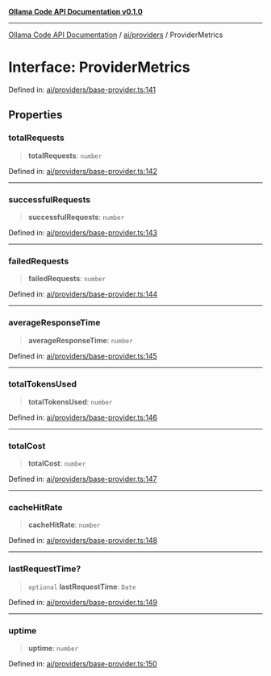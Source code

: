 [**Ollama Code API Documentation v0.1.0**](../../../README.md)

***

[Ollama Code API Documentation](../../../modules.md) / [ai/providers](../README.md) / ProviderMetrics

# Interface: ProviderMetrics

Defined in: [ai/providers/base-provider.ts:141](https://github.com/erichchampion/ollama-code/blob/faff9979b25460f33a7dca555e6939125be92809/ollama-code/src/ai/providers/base-provider.ts#L141)

## Properties

### totalRequests

> **totalRequests**: `number`

Defined in: [ai/providers/base-provider.ts:142](https://github.com/erichchampion/ollama-code/blob/faff9979b25460f33a7dca555e6939125be92809/ollama-code/src/ai/providers/base-provider.ts#L142)

***

### successfulRequests

> **successfulRequests**: `number`

Defined in: [ai/providers/base-provider.ts:143](https://github.com/erichchampion/ollama-code/blob/faff9979b25460f33a7dca555e6939125be92809/ollama-code/src/ai/providers/base-provider.ts#L143)

***

### failedRequests

> **failedRequests**: `number`

Defined in: [ai/providers/base-provider.ts:144](https://github.com/erichchampion/ollama-code/blob/faff9979b25460f33a7dca555e6939125be92809/ollama-code/src/ai/providers/base-provider.ts#L144)

***

### averageResponseTime

> **averageResponseTime**: `number`

Defined in: [ai/providers/base-provider.ts:145](https://github.com/erichchampion/ollama-code/blob/faff9979b25460f33a7dca555e6939125be92809/ollama-code/src/ai/providers/base-provider.ts#L145)

***

### totalTokensUsed

> **totalTokensUsed**: `number`

Defined in: [ai/providers/base-provider.ts:146](https://github.com/erichchampion/ollama-code/blob/faff9979b25460f33a7dca555e6939125be92809/ollama-code/src/ai/providers/base-provider.ts#L146)

***

### totalCost

> **totalCost**: `number`

Defined in: [ai/providers/base-provider.ts:147](https://github.com/erichchampion/ollama-code/blob/faff9979b25460f33a7dca555e6939125be92809/ollama-code/src/ai/providers/base-provider.ts#L147)

***

### cacheHitRate

> **cacheHitRate**: `number`

Defined in: [ai/providers/base-provider.ts:148](https://github.com/erichchampion/ollama-code/blob/faff9979b25460f33a7dca555e6939125be92809/ollama-code/src/ai/providers/base-provider.ts#L148)

***

### lastRequestTime?

> `optional` **lastRequestTime**: `Date`

Defined in: [ai/providers/base-provider.ts:149](https://github.com/erichchampion/ollama-code/blob/faff9979b25460f33a7dca555e6939125be92809/ollama-code/src/ai/providers/base-provider.ts#L149)

***

### uptime

> **uptime**: `number`

Defined in: [ai/providers/base-provider.ts:150](https://github.com/erichchampion/ollama-code/blob/faff9979b25460f33a7dca555e6939125be92809/ollama-code/src/ai/providers/base-provider.ts#L150)
